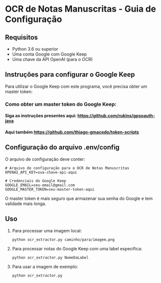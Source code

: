 # OCR de Notas Manuscritas - Guia de Configuração

## Requisitos
- Python 3.6 ou superior
- Uma conta Google com Google Keep
- Uma chave da API OpenAI (para o OCR)

## Instruções para configurar o Google Keep

Para utilizar o Google Keep com este programa, você precisa obter um master token:

### Como obter um master token do Google Keep:

#### Siga as instruções presentes aqui: https://github.com/rukins/gpsoauth-java

#### Aqui também https://github.com/thiago-gmacedo/token-scripts

## Configuração do arquivo .env/config

O arquivo de configuração deve conter:

```
# Arquivo de configuração para o OCR de Notas Manuscritas
OPENAI_API_KEY=sua-chave-api-aqui

# Credenciais do Google Keep
GOOGLE_EMAIL=seu-email@gmail.com
GOOGLE_MASTER_TOKEN=seu-master-token-aqui
```

O master token é mais seguro que armazenar sua senha do Google e tem validade mais longa.

## Uso

1. Para processar uma imagem local:
   ```
   python ocr_extractor.py caminho/para/imagem.png
   ```

2. Para processar notas do Google Keep com uma label específica:
   ```
   python ocr_extractor.py NomeDaLabel
   ```

3. Para usar a imagem de exemplo:
   ```
   python ocr_extractor.py
   ```
